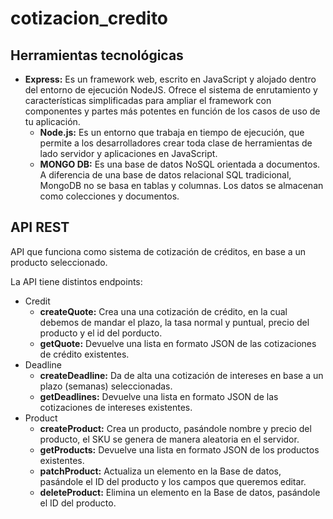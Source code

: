 # cotizacion_credito

## Herramientas tecnológicas

* **Express:** Es un framework web, escrito en JavaScript y alojado dentro del entorno de ejecución NodeJS. Ofrece el sistema de enrutamiento y características simplificadas para ampliar el framework con componentes y partes más potentes en función de los casos de uso de tu aplicación.
  * **Node.js:** Es un entorno que trabaja en tiempo de ejecución, que permite a los desarrolladores crear toda clase de herramientas de lado servidor y aplicaciones en JavaScript.
  * **MONGO DB:** Es una base de datos NoSQL orientada a documentos. A diferencia de una base de datos relacional SQL tradicional, MongoDB no se basa en tablas y columnas. Los datos se almacenan como colecciones y documentos.

## API REST 

API que funciona como sistema de cotización de créditos, en base a un producto seleccionado.

La API tiene distintos endpoints:

* Credit
  * **createQuote:** Crea una una cotización de crédito, en la cual debemos de mandar el plazo, la tasa normal y puntual, precio del producto y el id del porducto.
  * **getQuote:** Devuelve una lista en formato JSON de las cotizaciones de crédito existentes.
* Deadline
  * **createDeadline:** Da de alta una cotización de intereses en base a un plazo (semanas) seleccionadas.
  * **getDeadlines:** Devuelve una lista en formato JSON de las cotizaciones de intereses existentes.
* Product
  * **createProduct:** Crea un producto, pasándole nombre y precio del producto, el SKU se genera de manera aleatoria en el servidor.
  * **getProducts:** Devuelve una lista en formato JSON de los productos existentes.
  * **patchProduct:** Actualiza un elemento en la Base de datos, pasándole el ID del producto y los campos que queremos editar.
  * **deleteProduct:** Elimina un elemento en la Base de datos, pasándole el ID del producto.
  
